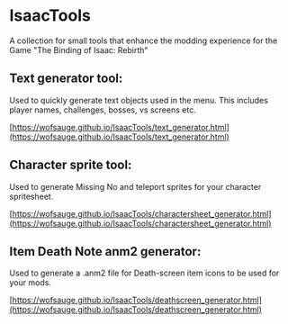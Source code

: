 # IsaacTools
A collection for small tools that enhance the modding experience for the Game "The Binding of Isaac: Rebirth"


## Text generator tool:
Used to quickly generate text objects used in the menu. This includes player names, challenges, bosses, vs screens etc.

[https://wofsauge.github.io/IsaacTools/text_generator.html](https://wofsauge.github.io/IsaacTools/text_generator.html)

## Character sprite tool:
Used to generate Missing No and teleport sprites for your character spritesheet.

[https://wofsauge.github.io/IsaacTools/charactersheet_generator.html](https://wofsauge.github.io/IsaacTools/charactersheet_generator.html)

## Item Death Note anm2 generator:
Used to generate a .anm2 file for Death-screen item icons to be used for your mods.

[https://wofsauge.github.io/IsaacTools/deathscreen_generator.html](https://wofsauge.github.io/IsaacTools/deathscreen_generator.html)
